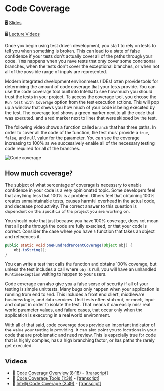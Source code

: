 # Code Coverage

🖥️ [Slides](https://docs.google.com/presentation/d/14fDhNHsnU-knkVYmfNDsIwZQ027tu_DB/edit?usp=sharing&ouid=114081115660452804792&rtpof=true&sd=true)

🖥️ [Lecture Videos](#videos)

Once you begin using test driven development, you start to rely on tests to tell you when something is broken. This can lead to a state of false confidence if your tests don't actually cover all of the paths through your code. This happens when you have tests that only cover some conditional branches, when the tests don't cover the exceptional branches, or when not all of the possible range of inputs are represented.

Modern integrated development environments (IDEs) often provide tools for determining the amount of code coverage that your tests provide. You can use the code coverage tool built into IntelliJ to see how much you should trust the tests in your project. To access the coverage tool, you choose the `Run test with Coverage` option from the test execution actions. This will pop up a window that shows you how much of your code is being executed by the test. The coverage tool shows a green marker next to all the code that was executed, and a red marker next to lines that were skipped by the test.

The following video shows a function called `branch` that has three paths. In order to cover all the code of the function, the test must provide a `true`, `false`, and `null` value for the parameter. You can see the coverage increasing to 100% as we successively enable all of the necessary testing code required for all of the branches.

![Code coverage](codeCoverage.gif)

## How much coverage?

The subject of what percentage of coverage is necessary to enable confidence in your code is a very opinionated topic. Some developers feel that anything less that 100% is a problem. Others feel that obtaining 100% creates unmaintainable tests, causes harmful overhead in the actual code, and decrease productivity. The correct answer to this question is dependent on the specifics of the project you are working on.

You should note that just because you have 100% coverage, does not mean that all paths through the code are fully exercised, or that your code is correct. Consider the case where you have a function that takes an object and references it.

```java
public static void oneHundredPercentCoverage(Object obj) {
    obj.toString();
}
```

You can write a test that calls the function and obtains 100% coverage, but unless the test includes a call where `obj` is null, you will have an unhandled `RuntimeException` waiting to happen to your users.

Code coverage can also give you a false sense of security if all of your testing is simple unit tests. Many bugs only happen when your application is running from end to end. This includes a front end client, middleware business logic, and data services. Unit tests often stub out, or mock, input and output in order to isolate the test. That means it can easily miss real world parameter values, and failure cases, that occur only when the application is executing in a real world environment.

With all of that said, code coverage does provide an important indicator of the value your testing is providing. It can also point you to locations in your code that are problematic and need review. This is especially true for code that is highly complex, has a high branching factor, or has paths the rarely get executed.

## Videos

- 🎥 [Code Coverage Overview (8:18)](https://byu.hosted.panopto.com/Panopto/Pages/Viewer.aspx?id=5fc1d70d-9c34-41f1-b195-b1a001161540&start=0) - [[transcript]](https://github.com/user-attachments/files/17707673/CS_240_Code_Coverage_Overview_Transcript.pdf)
- 🎥 [Code Coverage Tools (1:38)](https://byu.hosted.panopto.com/Panopto/Pages/Viewer.aspx?id=c58109b6-ea78-4e98-8554-b1a001187fdb&start=0) - [[transcript]](https://github.com/user-attachments/files/17707688/CS_240_Code_Coverage_Tools_Transcript.pdf)
- 🎥 [Intellij Code Coverage (3:49)](https://byu.hosted.panopto.com/Panopto/Pages/Viewer.aspx?id=cbb47ecd-2023-4911-933b-b1a001195835&start=0) - [[transcript]](https://github.com/user-attachments/files/17707699/CS_240_IntelliJ_Code_Coverage_Transcript.pdf)
